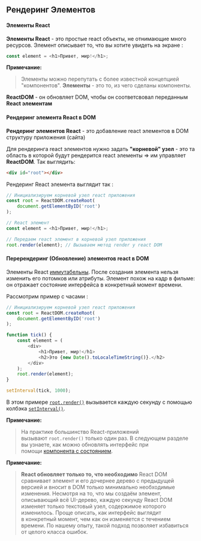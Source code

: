 ## Рендеринг Элементов

#### Элементы React

**Элементы React** - это простые react объекты, не отнимающие много ресурсов. Элемент описывает то, что вы хотите увидеть на экране :

```js
const element = <h1>Привет, мир!</h1>;
```

**Примечание:**
> Элементы можно перепутать с более известной концепцией "компонентов".
**Элементы** - это то, из чего сделаны компоненты. 

**ReactDOM** - он обновляет DOM, чтобы он соответсвовал переданным **React элементам**

#### Рендеринг элемента React в DOM

**Рендеринг элементов React** - это добавление react элементов в DOM структуру приложения (сайта)

Для рендеринга react элементов нужно задать **"корневой" узел** - это та область в которой будут рендерится react элементы => им управляет **ReactDOM**. Так выглядить:

```html
<div id="root"></div>
```

Рендеринг React элемента выглядит так :

```js
// Инициализируем корневой узел react приложения
const root = ReactDOM.createRoot(
	document.getElementByID('root')
);

// React элемент
const element = <h1>Привет, мир!</h1>;

// Передаем react элемент в корневой узел приложения
root.render(element); // Вызываем метод render у react DOM
```


#### Перерендеринг (Обновление) элементов react в DOM

Элементы React [иммутабельны](https://ru.wikipedia.org/wiki/%D0%9D%D0%B5%D0%B8%D0%B7%D0%BC%D0%B5%D0%BD%D1%8F%D0%B5%D0%BC%D1%8B%D0%B9_%D0%BE%D0%B1%D1%8A%D0%B5%D0%BA%D1%82). После создания элемента нельзя изменить его потомков или атрибуты. Элемент похож на кадр в фильме: он отражает состояние интерфейса в конкретный момент времени.

Рассмотрим пример с часами :

```js
// Инициализируем корневой узел react приложения
const root = ReactDOM.createRoot(
	document.getElementByID('root')
);

function tick() {
	const element = (
		<div>
			<h1>Привет, мир!</h1>
			<h2>Это {new Date().toLocaleTimeString()}.</h2>
		</div>
	);
	root.render(element);
}

setInterval(tick, 1000);
```

В этом примере [`root.render()`](https://ru.reactjs.org/docs/react-dom.html#render) вызывается каждую секунду с помощью колбэка [`setInterval()`](https://developer.mozilla.org/ru/docs/Web/API/setInterval).

**Примечание:**
>На практике большинство React-приложений вызывают `root.render()` только один раз. В следующем разделе вы узнаете, как можно обновлять интерфейс при помощи [компонента с состоянием](https://ru.reactjs.org/docs/state-and-lifecycle.html).

**Примечание:**
> **React обновляет только то, что необходимо**
> React DOM сравнивает элемент и его дочернее дерево с предыдущей версией и вносит в DOM только минимально необходимые изменения.
> Несмотря на то, что мы создаём элемент, описывающий всё UI-дерево, каждую секунду React DOM изменяет только текстовый узел, содержимое которого изменилось.
> Проще описать, как интерфейс выглядит в конкретный момент, чем как он изменяется с течением времени. По нашему опыту, такой подход позволяет избавиться от целого класса ошибок.
